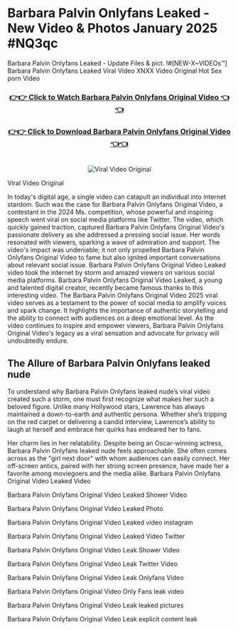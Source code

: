 # Barbara Palvin Onlyfans Leaked - New Video & Photos January 2025 #NQ3qc

Barbara Palvin Onlyfans Leaked - Update Files & pict. !#[NEW-X~VIDEOs™] Barbara Palvin Onlyfans Leaked Viral Video XNXX Video Original Hot Sex porn Video
<br>
<div align="center">
<h3><a href="https://links2leaks.com?utm_source=barbarapalvin&utm_medium=gitlong" rel="nofollow">👉👉 Click to Watch Barbara Palvin Onlyfans Original Video 👈👈</a></h3>
<h3><a href="https://links2leaks.com?utm_source=barbarapalvin&utm_medium=gitlong" rel="nofollow">👉👉 Click to Download Barbara Palvin Onlyfans Original Video 👈👈</a></h3>
<br>
<a href="https://links2leaks.com?utm_source=barbarapalvin&utm_medium=gitlong" rel="nofollow"><img src="https://i.ibb.co/Gkj2r4b/banner.png" alt="Viral Video Original" style="max-width: 100%; display: inline-block;" data-target="animated-image.originalImage"></a>
</div>

Viral Video Original

In today's digital age, a single video can catapult an individual into internet stardom. Such was the case for Barbara Palvin Onlyfans Original Video, a contestant in the 2024 Ms. competition, whose powerful and inspiring speech went viral on social media platforms like Twitter.
The video, which quickly gained traction, captured Barbara Palvin Onlyfans Original Video's passionate delivery as she addressed a pressing social issue. Her words resonated with viewers, sparking a wave of admiration and support. The video's impact was undeniable; it not only propelled Barbara Palvin Onlyfans Original Video to fame but also ignited important conversations about relevant social issue.
Barbara Palvin Onlyfans Original Video Leaked video took the internet by storm and amazed viewers on various social media platforms. Barbara Palvin Onlyfans Original Video Leaked, a young and talented digital creator, recently became famous thanks to this interesting video.
The Barbara Palvin Onlyfans Original Video 2025 viral video serves as a testament to the power of social media to amplify voices and spark change. It highlights the importance of authentic storytelling and the ability to connect with audiences on a deep emotional level. As the video continues to inspire and empower viewers, Barbara Palvin Onlyfans Original Video's legacy as a viral sensation and advocate for privacy will undoubtedly endure.

<h2>The Allure of Barbara Palvin Onlyfans leaked nude</h2>


To understand why Barbara Palvin Onlyfans leaked nude’s viral video created such a storm, one must first recognize what makes her such a beloved figure. Unlike many Hollywood stars, Lawrence has always maintained a down-to-earth and authentic persona. Whether she’s tripping on the red carpet or delivering a candid interview, Lawrence’s ability to laugh at herself and embrace her quirks has endeared her to fans.

Her charm lies in her relatability. Despite being an Oscar-winning actress, Barbara Palvin Onlyfans leaked nude feels approachable. She often comes across as the "girl next door" with whom audiences can easily connect. Her off-screen antics, paired with her strong screen presence, have made her a favorite among moviegoers and the media alike.
Barbara Palvin Onlyfans Original Video Leaked Video

Barbara Palvin Onlyfans Original Video Leaked Shower Video

Barbara Palvin Onlyfans Original Video Leaked Photo

Barbara Palvin Onlyfans Original Video Leaked video instagram

Barbara Palvin Onlyfans Original Video Leaked Video Twitter

Barbara Palvin Onlyfans Original Video Leak Shower Video

Barbara Palvin Onlyfans Original Video Leak Twitter Video

Barbara Palvin Onlyfans Original Video Leak Onlyfans Video

Barbara Palvin Onlyfans Original Video Only Fans leak video

Barbara Palvin Onlyfans Original Video Leak leaked pictures

Barbara Palvin Onlyfans Original Video Leak explicit content leak
